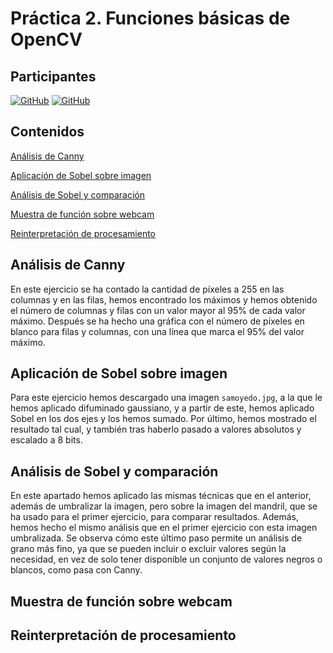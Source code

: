 # Práctica 2. Funciones básicas de OpenCV

## Participantes

[![GitHub](https://img.shields.io/badge/Alejandro-Ortega_González-blue)](https://github.com/AlejandroOrtegaG)
[![GitHub](https://img.shields.io/badge/Joaquín-Villamonte_Pereira-purple)](https://github.com/jqvp)

## Contenidos

[Análisis de Canny](#análisis-de-canny)

[Aplicación de Sobel sobre imagen](#aplicación-de-sobel-sobre-imagen)

[Análisis de Sobel y comparación](#análisis-de-sobel-y-comparación)

[Muestra de función sobre webcam](#muestra-de-función-sobre-webcam)

[Reinterpretación de procesamiento](#reinterpretación-de-procesamiento)

## Análisis de Canny
En este ejercicio se ha contado la cantidad de píxeles a 255 en las columnas y en las filas, hemos encontrado los máximos y hemos obtenido el número de columnas y filas con un valor mayor al 95% de cada valor máximo. Después se ha hecho una gráfica con el número de píxeles en blanco para filas y columnas, con una línea que marca el 95% del valor máximo.

## Aplicación de Sobel sobre imagen
Para este ejercicio hemos descargado una imagen `samoyedo.jpg`, a la que le hemos aplicado difuminado gaussiano, y a partir de este, hemos aplicado Sobel en los dos ejes y los hemos sumado. Por último, hemos mostrado el resultado tal cual, y también tras haberlo pasado a valores absolutos y escalado a 8 bits.

## Análisis de Sobel y comparación
En este apartado hemos aplicado las mismas técnicas que en el anterior, además de umbralizar la imagen, pero sobre la imagen del mandril, que se ha usado para el primer ejercicio, para comparar resultados. Además, hemos hecho el mismo análisis que en el primer ejercicio con esta imagen umbralizada. Se observa cómo este último paso permite un análisis de grano más fino, ya que se pueden incluir o excluir valores según la necesidad, en vez de solo tener disponible un conjunto de valores negros o blancos, como pasa con Canny.

## Muestra de función sobre webcam

## Reinterpretación de procesamiento
